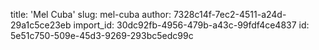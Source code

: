 title: 'Mel Cuba'
slug: mel-cuba
author: 7328c14f-7ec2-4511-a24d-29a1c5ce23eb
import_id: 30dc92fb-4956-479b-a43c-99fdf4ce4837
id: 5e51c750-509e-45d3-9269-293bc5edc99c
